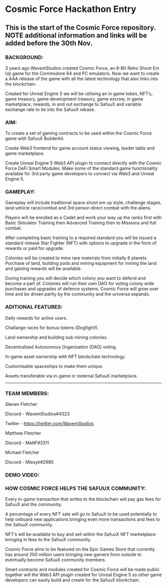 # Cosmic Force Hackathon Entry

## This is the start of the Cosmic Force repository. NOTE additional information and links will be added before the 30th Nov.

### BACKGROUND:
3 years ago WavemStudios created Cosmic Force, an 8-Bit Retro Shoot Em Up game for the Commodore 64 and PC emulators. Now we want to create a AAA release of the game with all the latest technology that also links into the blockchain.

Created for Unreal Engine 5 we will be utilising an in game token, NFT’s, game treasury, game development treasury, game escrow, in game marketplace, rewards, in and out exchange to SafuuX and variable exchange rate to tie into the SafuuX rebase.

### AIM:
To create a set of gaming contracts to be used within the Cosmic Force game with SafuuX Builderkit.

Create Web3 frontend for game account status viewing, leader table and game marketplace.

Create Unreal Engine 5 Web3 API plugin to connect directly with the Cosmic Force DeFi Smart Modules. Make some of the standard game functionality available for 3rd party game developers to connect via Web3 and Unreal Engine 5.

### GAMEPLAY:
Gameplay will include traditional space shoot em up style, challenge stages, land vehicle race/combat and 3rd person direct combat with the aliens.

Players will be enrolled as a Cadet and work your way up the ranks first with Basic Simulator Training then Advanced Training then to Missions and full combat.

After completing basic training to a required standard you will be issued a standard release Star Fighter (NFT) with options to upgrade in the form of rewards or paid for upgrade.

Colonies will be created to mine rare materials from initially 6 planets. Purchase of land, building pods and mining equipment for mining the land and gaining rewards will be available.

During training you will decide which colony you want to defend and become a part of. Colonies will run their own DAO for voting colony wide purchases and upgrades of defence systems. Cosmic Force will grow over time and be driven partly by the community and the universe expands.

### ADITIONAL FEATURES:
Daily rewards for active users.

Challange races for bonus tokens (Dogfight!).

Land ownership and building sub mining colonies.

Decentralised Autonomous Organization (DAO) voting.

In-game asset ownership with NFT blockchain technology.

Customisable spaceships to make them unique.

Assets transferable via in-game or external SafuuX marketplace.

---

### TEAM MEMBERS:
Steven Fletcher

Discord - WavemStudios#4323

Twitter - https://twitter.com/WavemStudios


Matthew Fletcher

Discord - MattF#3311


Michael Fletcher

Discord - Miesyk#2985


### DEMO VIDEO:

### HOW COSMIC FORCE HELPS THE SAFUUX COMMUNITY:

Every in-game transaction that writes to the blockchain will pay gas fees for SafuuX and the community.

A percentage of every NFT sale will go to SafuuX to be used potentially to help onboard new applications bringing even more transactions and fees to the SafuuX community.

NFT’s will be available to buy and sell within the SafuuX NFT marketplace bringing in fees to the SafuuX community.

Cosmic Force aims to be featured on the Epic Games Store that currently has around 200 million users bringing new gamers from outside to eventually become SafuuX community members.

Smart contracts and modules created for Cosmic Force will be made public together will the Web3 API plugin created for Unreal Engine 5 so other game developers can easily build and create for the SafuuX blockchain.


